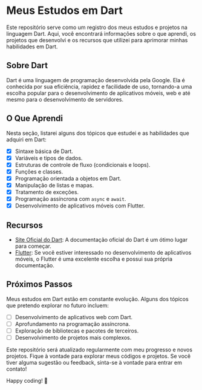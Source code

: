 # Meus Estudos em Dart

Este repositório serve como um registro dos meus estudos e projetos na linguagem Dart. Aqui, você encontrará informações sobre o que aprendi, os projetos que desenvolvi e os recursos que utilizei para aprimorar minhas habilidades em Dart.

## Sobre Dart

Dart é uma linguagem de programação desenvolvida pela Google. Ela é conhecida por sua eficiência, rapidez e facilidade de uso, tornando-a uma escolha popular para o desenvolvimento de aplicativos móveis, web e até mesmo para o desenvolvimento de servidores.

## O Que Aprendi

Nesta seção, listarei alguns dos tópicos que estudei e as habilidades que adquiri em Dart:

- [X] Sintaxe básica de Dart.
- [X] Variáveis e tipos de dados.
- [X] Estruturas de controle de fluxo (condicionais e loops).
- [X] Funções e classes.
- [X] Programação orientada a objetos em Dart.
- [X] Manipulação de listas e mapas.
- [X] Tratamento de exceções.
- [X] Programação assíncrona com `async` e `await`.
- [X] Desenvolvimento de aplicativos móveis com Flutter.

## Recursos

- [Site Oficial do Dart](https://dart.dev/): A documentação oficial do Dart é um ótimo lugar para começar.
- [Flutter](https://flutter.dev/): Se você estiver interessado no desenvolvimento de aplicativos móveis, o Flutter é uma excelente escolha e possui sua própria documentação.

## Próximos Passos

Meus estudos em Dart estão em constante evolução. Alguns dos tópicos que pretendo explorar no futuro incluem:

- [ ] Desenvolvimento de aplicativos web com Dart.
- [ ] Aprofundamento na programação assíncrona.
- [ ] Exploração de bibliotecas e pacotes de terceiros.
- [ ] Desenvolvimento de projetos mais complexos.

Este repositório será atualizado regularmente com meu progresso e novos projetos. Fique à vontade para explorar meus códigos e projetos. Se você tiver alguma sugestão ou feedback, sinta-se à vontade para entrar em contato!

Happy coding! 🚀
